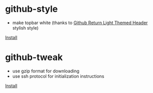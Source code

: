 github-style
===
* make topbar white (thanks to [Github Return Light Themed Header](https://userstyles.org/styles/138766/github-return-light-themed-header) stylish style)

[Install](https://github.com/lilydjwg/gm-github-changes/raw/master/github-style.user.js)

github-tweak
===
* use gzip format for downloading
* use ssh protocol for initialization instructions

[Install](https://github.com/lilydjwg/gm-github-changes/raw/master/github-tweak.user.js)
